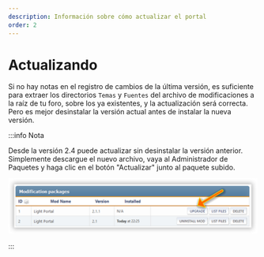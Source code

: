 ```yaml
---
description: Información sobre cómo actualizar el portal
order: 2
---
```


# Actualizando

Si no hay notas en el registro de cambios de la última versión, es suficiente para extraer los directorios `Temas` y `Fuentes` del archivo de modificaciones a la raíz de tu foro, sobre los ya existentes, y la actualización será correcta. Pero es mejor desinstalar la versión actual antes de instalar la nueva versión.

:::info Nota

Desde la versión 2.4 puede actualizar sin desinstalar la versión anterior. Simplemente descargue el nuevo archivo, vaya al Administrador de Paquetes y haga clic en el botón "Actualizar" junto al paquete subido.

![Updating](upgrade.png)

:::
